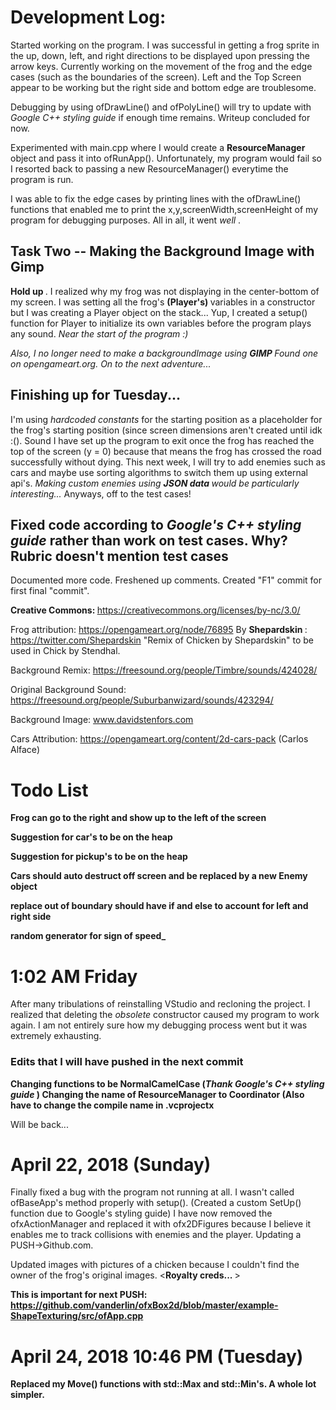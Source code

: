 <h1> Development Log: </h1>

Started working on the program. I was successful in getting a frog sprite in the up, down, left, and right directions to be displayed upon pressing the arrow keys.
Currently working on the movement of the frog and the edge cases (such as the boundaries of the screen). Left and the Top Screen appear to be working but the right side and bottom edge are troublesome.

Debugging by using ofDrawLine() and ofPolyLine() will try to update with <i> Google C++ styling guide </i> if enough time remains. Writeup concluded for now.

Experimented with main.cpp where I would create a <b> ResourceManager </b> object and pass it into ofRunApp(). Unfortunately, my program would fail so I resorted back to
passing a new ResourceManager() everytime the program is run. 

I was able to fix the edge cases by printing lines with the ofDrawLine() functions that enabled me to print the x,y,screenWidth,screenHeight of my program for debugging purposes.
All in all, it went <i> well </i>.

<h2> Task Two -- Making the Background Image with Gimp </h2>

<b> Hold up </b>. I realized why my frog was not displaying in the center-bottom of my screen.
I was setting all the frog's <b> (Player's) </b> variables in a constructor but I was
creating a Player object on the stack... Yup, I created a setup() function for Player
to initialize its own variables before the program plays any sound. <i> Near the start
of the program :) </i>

<i> Also, I no longer need to make a backgroundImage using <b> GIMP </b> Found one on
opengameart.org. On to the next adventure... </i>


<h2> Finishing up for Tuesday... </h2>

I'm using <i> hardcoded constants </i> for the starting position as a placeholder for the frog's starting position (since screen dimensions aren't created until idk :(). Sound
I have set up the program to exit once the frog has reached the top of the screen (y = 0) because that means the frog has crossed the road successfully without dying.
This next week, I will try to add enemies such as cars and maybe use sorting algorithms to switch them up using external api's. 
<i> Making custom enemies using <b> JSON data </b> would be particularly interesting... </i> Anyways, off to the test cases!



<h2> Fixed code according to <i> Google's C++ styling guide </i> rather than work on test cases. Why? Rubric doesn't mention <b> test cases </b> </h2>

Documented more code. Freshened up comments. Created "F1" commit for first final "commit".




<b> Creative Commons: </b>
https://creativecommons.org/licenses/by-nc/3.0/

Frog attribution: https://opengameart.org/node/76895
By <b> Shepardskin </b>: https://twitter.com/Shepardskin
"Remix of Chicken by Shepardskin"
to be used in Chick by Stendhal.


Background Remix: https://freesound.org/people/Timbre/sounds/424028/

Original Background Sound: https://freesound.org/people/Suburbanwizard/sounds/423294/

Background Image: www.davidstenfors.com

Cars Attribution: https://opengameart.org/content/2d-cars-pack (Carlos Alface)

<h1> Todo List </h1>

<b> Frog can go to the right and show up to the left of the screen </b>

<b> Suggestion for car's to be on the heap </b>

<b> Suggestion for pickup's to be on the heap </b>

<b> Cars should auto destruct off screen and be replaced by a new Enemy object </b>

<b> replace out of boundary should have if and else to account for left and right side </b>

<b> random generator for sign of speed_ </b>
<h1> 1:02 AM Friday </h1>

After many tribulations of reinstalling VStudio and recloning the project. I realized that deleting the <i> obsolete </i> constructor caused my program to work again.
I am not entirely sure how my debugging process went but it was extremely exhausting.

<h3> Edits that I will have pushed in the next commit </h3>
<b> Changing functions to be NormalCamelCase (<i>Thank Google's C++ styling guide </i>) </b>
<b> Changing the name of ResourceManager to Coordinator (Also have to change the compile name in .vcprojectx </b>

Will be back...

<h1> April 22, 2018 (Sunday) </h1>

Finally fixed a bug with the program not running at all. I wasn't called ofBaseApp's method properly with setup(). (Created a custom SetUp() function due to Google's styling guide)
I have now removed the ofxActionManager and replaced it with ofx2DFigures because I believe it enables me to track collisions with enemies and the player.
Updating a PUSH->Github.com.

Updated images with pictures of a chicken because I couldn't find the owner of the frog's original images. <<b>Royalty creds... </b>>

<b> This is important for next PUSH: https://github.com/vanderlin/ofxBox2d/blob/master/example-ShapeTexturing/src/ofApp.cpp

<h1> April 24, 2018 10:46 PM (Tuesday) </h1>

Replaced my Move() functions with std::Max and std::Min's. A whole lot simpler.

